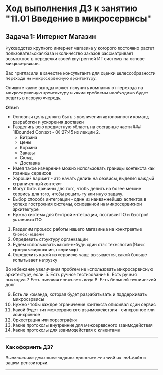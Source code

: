 # Ход выполнения ДЗ к занятию "11.01 Введение в микросервисы"

## Задача 1: Интернет Магазин

Руководство крупного интернет магазина у которого постоянно растёт пользовательская база и количество заказов рассматривает возможность переделки своей внутренней ИТ системы на основе микросервисов. 

Вас пригласили в качестве консультанта для оценки целесообразности перехода на микросервисную архитектуру. 

Опишите какие выгоды может получить компания от перехода на микросервисную архитектуру и какие проблемы необходимо будет решить в первую очередь.


**Ответ:**
* Основная цель должна быть в увеличении автономности команд разработки и ускорения доставки
* Разделить всю предметную область на составные части ### 11Bounded Context        - 00:27:45 из лекции 2.
  - Витрина
  - Цены
  - Корзина
  - Заказы
  - Склад
  - Доставка
* Имея такое измерение можно использовать границы контекста как границы сервисов
* Хороший вариант - это начать делить на сервисы, выделяя каждый ограниченный контекст
* Могут быть причины для того, чтобы делить на более мелкие сервисы для того, чтобы решить ту или иную задачу.
* Выбор способа интеграции - один из наиважнейших аспектов в успехе построения системы, основанной на микросервисной архитектуре
* Нужна система для бестрой интеграции, поставки ПО и быстрой установки ПО

1. Разделим процесс работы нашего магазиныа на конктрентые бизнес-задачи
2. Определить структуру организации
3. Будем использовать какой-нибудь один стэк технологий (Язык программирования, например)
4. Определить какой из сервисов чаще вызывается, какой больше испытывает нагрузку

Во избежание увеличения проблем не использовать микросервисную архитектуру, если:
5. Есть ручное тестирование
6. Есть ручная выкладка
7. Есть высокая сложность кода
8. Есть большой технический долг

9. Есть ли команда, которая будет разрабатывать и поддерживать микросервисы
10. Нужно чтобы каждое ограничение контекста описывал один сервис
11. Какой будет тип межсервисного взаиможействия - синхронное или асинхронное
12. Оркестрация или хореография
13. Какие протоколы внутренние для межсервисного взаимодействия
14. Какие протоколы для взаимодействия с клиентами
---

### Как оформить ДЗ?

Выполненное домашнее задание пришлите ссылкой на .md-файл в вашем репозитории.

---
